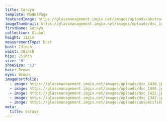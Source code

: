 ```yaml
---
title: Soraya
template: ModelPage
featuredImage: https://glassmanagement.imgix.net/images/uploads/abstract-analog-art-390089.jpg
imageThumbnail: https://glassmanagement.imgix.net/images/uploads/dsc_1438.jpg
firstName: Soraya
collection: Global
height: 112cm
measurementType: bust
bust: 23inch
waist: 18inch
hips: 25inch
size: '6'
shoeSize: '13'
hair: Brown
eyes: Brown
imagePortfolio:
  - image: https://glassmanagement.imgix.net/images/uploads/dsc_1438.jpg
  - image: https://glassmanagement.imgix.net/images/uploads/dsc_1446.jpg
  - image: https://glassmanagement.imgix.net/images/uploads/dsc_1432.jpg
  - image: https://glassmanagement.imgix.net/images/uploads/dsc_1342.jpg
  - image: https://glassmanagement.imgix.net/images/uploads/unspecified-12.jpg
meta:
  title: Soraya
---
```


